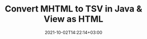 ---
############################# Static ############################
layout: "autogen"
date: 2021-10-02T14:22:14+03:00
draft: false
path: "total/java/conversion/mhtml-to-tsv/"

############################# Head ############################
head_title: "Convert MHTML to TSV in Java - Sample Java Code"
head_description: "Java document conversion library to convert MHTML to TSV and 100+ other file formats in Java & J2SE applications. View the Converted TSV document as HTML viewer."

############################# Header ############################
title: "Convert MHTML to TSV in Java & View as HTML"
description: "Programmatically convert MHTML to TSV in Java & J2SE platforms using flexible document manipulation options to customize the resultant document. Convert the complete document or some specific pages based on page numbers or selective page ranges using Java document conversion library."

############################# SubMenu ############################
submenu:
    enable: false

############################# Content ############################
content:
    enable: true
    block:
    - title_left: "MHTML to TSV Conversion in Java"
      content_left: |
          Perform MHTML to TSV file conversion in three simple steps using Java. View the converted document as HTML without any external software dependency.

          -   Create a new instance of **Converter** class and load the MHTML file
          -   Set **ConvertOptions** for the TSV document type
          -   Call **Convert** method of **Converter** class instance for conversion to TSV
          -   Set options for HTML viewer
          -   Create **Viewer** object to view converted TSV as HTML
          
      title_right: "Convert Remotely Located Documents"
      content_right: |
          You require `GroupDocs.Conversion` & `GroupDocs.Viewer` namespaces to convert between a wide range of popular document types such as PDF, Microsoft Word, Excel, PowerPoint, Project, Outlook, HTML, diagrams and image file formats. Explore other [Java APIs for Office documents](https://products.conholdate.com/total/java/) as offered by Conholdate.Total.
          
          Get the respective assembly files from the [downloads](https://downloads.conholdate.com/total/java) or fetch the whole package from [Maven](https://repository.conholdate.com/webapp/#/artifacts/browse/tree/General/repo) to add 'Conholdate.Total` directly in your workspace.
          
      code: |
          ```cs {linenos=false}
          // Convert MHTML to TSV using GroupDocs.Conversion API
          // Load the source MHTML file to be converted
          Converter converter = new Converter("input.mhtml");

          // Get the convert options ready for the target TSV format
          ConvertOptions convertOptions = new FileType().fromExtension("tsv").getConvertOptions();

          // Convert to TSV format
          converter.convert("output.tsv", convertOptions);

          // Create Viewer object to view the converted TSV as HTML
          try (Viewer viewer = new Viewer("output.tsv"))
          {
              // Set options for HTML viewer
              HtmlViewOptions viewOptions = HtmlViewOptions.forEmbeddedResources("output{0}.html");

              // View converted TSV as HTML
              viewer.view(viewOptions);
          }
          ```
    - title_left: "Convert Password Protected MHTML to TSV"
      content_left: |
          Accurately load and convert documents that are protected with a password within your Java based applications. The file format conversion API also supports rendering remote documents from different sources including S3, Blob, FTP, Stream, URL or a local disk.

          -   Create new instance of **Converter** class and pass source document path
          -   Instantiate the proper **ConvertOptions** class e.g. (**PdfConvertOptions**, **WordProcessingConvertOptions**, **SpreadsheetConvertOptions** etc.)
          -   Call **convert** method of **Converter** class instance and pass filename for the converted document
        
      title_right: "Source Document Information Extraction"
      content_right: |
          The documents information extraction feature not only allows getting the basic information about the source document file but it also supports extracting some valuable file-format specific information such as project start and end dates of a Microsoft Project file, any printing restrictions on a PDF document, list of folders enclosed in an Outlook data file etc. 

          Convert popular document file formats on different operating systems such as Windows, Linux or macOS while using development environments such as NetBeans, IntelliJ IDEA and Eclipse.
          
      code: |
          ```cs {linenos=false}
          // Load and convert password protected documents
          WordProcessingLoadOptions loadOptions = new WordProcessingLoadOptions();
          loadOptions.setPassword("12345");

          // Create an instance of Converter class and pass source document path and the load options delegate as a constructor parameters
          Converter converter = new Converter("input.mhtml", loadOptions);

          // Instantiate PdfConvertOptions class
          PdfConvertOptions options = new PdfConvertOptions();

          // Call convert method of Converter class instance and pass filename for the converted document and the instance of ConvertOptions from the previous step
          converter.convert("output.tsv, options);
          ```
############################# About Formats ############################
about_formats:
    enable: false
############################# More Formats ############################
more_formats:
    enable: true
    auto: false
    other_out_formats: PDF DOCX DOT DOTX DOTM TXT RTF HTML MHTML XLS XLSX XLSM XLT XLTX XLTM DIF PPT PPTX PPS PPSX POT POTX POTM ODT OTT EMZ WMZ SVGZ TEX DCM WMF BMP PNG GIF JPEG TIFF
############################# Back to top ###############################
back_to_top:
  enable: true
---